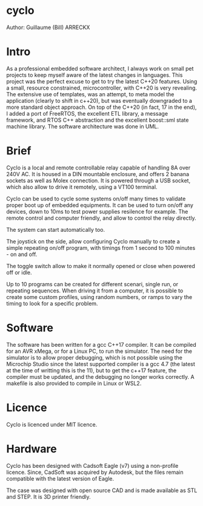 # cyclo
Author: Guillaume (Bill) ARRECKX

Intro
=====
As a professional embedded software architect, I always work on small pet
projects to keep myself aware of the latest changes in languages.
This project was the perfect excuse to get to try the latest C++20 features.
Using a small, resource constrained, microcontroller, with C++20 is very
revealing. The extensive use of templates, was an attempt, to meta model
the application (clearly to shift in c++20), but was eventually downgraded
to a more standard object approach.
On top of the C++20 (in fact, 17 in the end), I added a port
of FreeRTOS, the excellent ETL library, a message framework, and RTOS C++
abstraction and the excellent boost::sml state machine library.
The software architecture was done in UML.

Brief
=====

Cyclo is a local and remote controllable relay capable of handling 8A over 240V AC.
It is housed in a DIN mountable enclosure, and offers 2 banana sockets as well as Molex connection.
It is powered through a USB socket, which also allow to drive it remotely, using a VT100 terminal.

Cyclo can be used to cycle some systems on/off many times to validate proper boot up of embedded
equipments. It can be used to turn on/off any devices, down to 10ms to test power supplies resilence for example.
The remote control and computer friendly, and allow to control the relay directly.

The system can start automatically too.

The joystick on the side, allow configuring Cyclo manually to create a simple repeating on/off program,
with timings from 1 second to 100 minutes - on and off.

The toggle switch allow to make it normally opened or close when powered off or idle.

Up to 10 programs can be created for different scenari, single run, or repeating sequences.
When driving it from a computer, it is possible to create some custom profiles,
using random numbers, or ramps to vary the timing to look for a specific problem.

Software
========
The software has been written for a gcc C++17 compiler. It can be compiled
for an AVR xMega, or for a Linux PC, to run the simulator.
The need for the simulator is to allow proper debugging, which is not
possible using the Microchip Studio since the latest supported compiler is
a gcc 4.7 (the latest at the time of writting this is the 11), but to get
the c++17 feature, the compiler must be updated, and the debugging no
longer works correctly.
A makefile is also provided to compile in Linux or WSL2.

Licence
=======
Cyclo is licenced under MIT licence.

Hardware
============================================================================
Cyclo has been designed with Cadsoft Eagle (v7) using a non-profile licence.
Since, CadSoft was acquired by Autodesk, but the files remain compatible with
the latest version of Eagle.

The case was designed with open source CAD and is made available as 
STL and STEP. It is 3D printer friendly.
